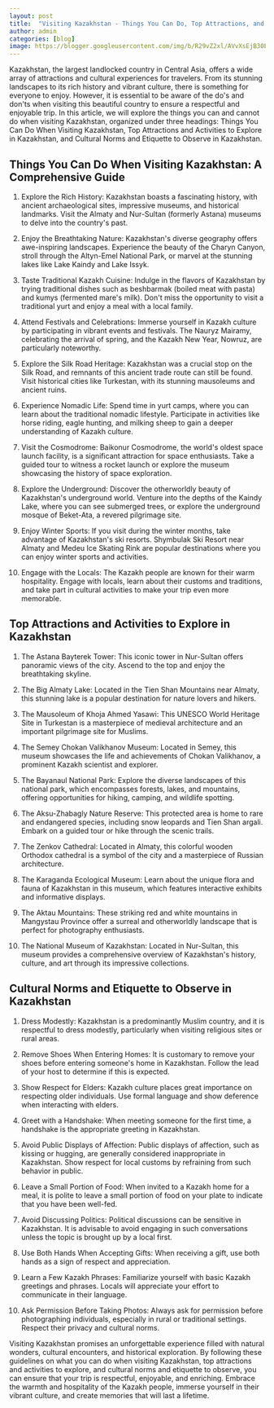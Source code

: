 ```yaml
---
layout: post
title:  "Visiting Kazakhstan - Things You Can Do, Top Attractions, and Cultural Etiquette"
author: admin
categories: [blog]
image: https://blogger.googleusercontent.com/img/b/R29vZ2xl/AVvXsEjB30Ex1kWtY5GcVGgVijutWAv1hpi3eLjxnx2B1rxh0oVaKJ0ifjUwvIUJy49qByUdw7cSi9pfwQVONtrs1CNnvjrRRIrVPUWtKIOncgW4cPUjlNL2sEfQWuQiAwisBs_uy_X5FP3UPc-yZkvgunHuUDesQpL8Z24g-8quS4D1irSQ6wNiob7ZPgh7DtE4/s1600/images%20%288%29.jpeg
---
```





<p>Kazakhstan, the largest landlocked country in Central Asia, offers a wide array of attractions and cultural experiences for travelers. From its stunning landscapes to its rich history and vibrant culture, there is something for everyone to enjoy. However, it is essential to be aware of the do's and don'ts when visiting this beautiful country to ensure a respectful and enjoyable trip. In this article, we will explore the things you can and cannot do when visiting Kazakhstan, organized under three headings: Things You Can Do When Visiting Kazakhstan, Top Attractions and Activities to Explore in Kazakhstan, and Cultural Norms and Etiquette to Observe in Kazakhstan.</p>


<h2>Things You Can Do When Visiting Kazakhstan: A Comprehensive Guide</h2>
<ol>
<li>
<p>Explore the Rich History: Kazakhstan boasts a fascinating history, with ancient archaeological sites, impressive museums, and historical landmarks. Visit the Almaty and Nur-Sultan (formerly Astana) museums to delve into the country's past.</p>
</li>
<li>
<p>Enjoy the Breathtaking Nature: Kazakhstan's diverse geography offers awe-inspiring landscapes. Experience the beauty of the Charyn Canyon, stroll through the Altyn-Emel National Park, or marvel at the stunning lakes like Lake Kaindy and Lake Issyk.</p>
</li>
<li>
<p>Taste Traditional Kazakh Cuisine: Indulge in the flavors of Kazakhstan by trying traditional dishes such as beshbarmak (boiled meat with pasta) and kumys (fermented mare's milk). Don't miss the opportunity to visit a traditional yurt and enjoy a meal with a local family.</p>
</li>
<li>
<p>Attend Festivals and Celebrations: Immerse yourself in Kazakh culture by participating in vibrant events and festivals. The Nauryz Mairamy, celebrating the arrival of spring, and the Kazakh New Year, Nowruz, are particularly noteworthy.</p>
</li>
<li>
<p>Explore the Silk Road Heritage: Kazakhstan was a crucial stop on the Silk Road, and remnants of this ancient trade route can still be found. Visit historical cities like Turkestan, with its stunning mausoleums and ancient ruins.</p>
</li>
<li>
<p>Experience Nomadic Life: Spend time in yurt camps, where you can learn about the traditional nomadic lifestyle. Participate in activities like horse riding, eagle hunting, and milking sheep to gain a deeper understanding of Kazakh culture.</p>
</li>
<li>
<p>Visit the Cosmodrome: Baikonur Cosmodrome, the world's oldest space launch facility, is a significant attraction for space enthusiasts. Take a guided tour to witness a rocket launch or explore the museum showcasing the history of space exploration.</p>
</li>
<li>
<p>Explore the Underground: Discover the otherworldly beauty of Kazakhstan's underground world. Venture into the depths of the Kaindy Lake, where you can see submerged trees, or explore the underground mosque of Beket-Ata, a revered pilgrimage site.</p>
</li>
<li>
<p>Enjoy Winter Sports: If you visit during the winter months, take advantage of Kazakhstan's ski resorts. Shymbulak Ski Resort near Almaty and Medeu Ice Skating Rink are popular destinations where you can enjoy winter sports and activities.</p>
</li>
<li>
<p>Engage with the Locals: The Kazakh people are known for their warm hospitality. Engage with locals, learn about their customs and traditions, and take part in cultural activities to make your trip even more memorable.</p>
</li>
</ol>
<h2>Top Attractions and Activities to Explore in Kazakhstan</h2>
<ol>
<li>
<p>The Astana Bayterek Tower: This iconic tower in Nur-Sultan offers panoramic views of the city. Ascend to the top and enjoy the breathtaking skyline.</p>
</li>
<li>
<p>The Big Almaty Lake: Located in the Tien Shan Mountains near Almaty, this stunning lake is a popular destination for nature lovers and hikers.</p>
</li>
<li>
<p>The Mausoleum of Khoja Ahmed Yasawi: This UNESCO World Heritage Site in Turkestan is a masterpiece of medieval architecture and an important pilgrimage site for Muslims.</p>
</li>
<li>
<p>The Semey Chokan Valikhanov Museum: Located in Semey, this museum showcases the life and achievements of Chokan Valikhanov, a prominent Kazakh scientist and explorer.</p>
</li>
<li>
<p>The Bayanaul National Park: Explore the diverse landscapes of this national park, which encompasses forests, lakes, and mountains, offering opportunities for hiking, camping, and wildlife spotting.</p>
</li>
<li>
<p>The Aksu-Zhabagly Nature Reserve: This protected area is home to rare and endangered species, including snow leopards and Tien Shan argali. Embark on a guided tour or hike through the scenic trails.</p>
</li>
<li>
<p>The Zenkov Cathedral: Located in Almaty, this colorful wooden Orthodox cathedral is a symbol of the city and a masterpiece of Russian architecture.</p>
</li>
<li>
<p>The Karaganda Ecological Museum: Learn about the unique flora and fauna of Kazakhstan in this museum, which features interactive exhibits and informative displays.</p>
</li>
<li>
<p>The Aktau Mountains: These striking red and white mountains in Mangystau Province offer a surreal and otherworldly landscape that is perfect for photography enthusiasts.</p>
</li>
<li>
<p>The National Museum of Kazakhstan: Located in Nur-Sultan, this museum provides a comprehensive overview of Kazakhstan's history, culture, and art through its impressive collections.</p>
</li>
</ol>
<h2>Cultural Norms and Etiquette to Observe in Kazakhstan</h2>
<ol>
<li>
<p>Dress Modestly: Kazakhstan is a predominantly Muslim country, and it is respectful to dress modestly, particularly when visiting religious sites or rural areas.</p>
</li>
<li>
<p>Remove Shoes When Entering Homes: It is customary to remove your shoes before entering someone's home in Kazakhstan. Follow the lead of your host to determine if this is expected.</p>
</li>
<li>
<p>Show Respect for Elders: Kazakh culture places great importance on respecting older individuals. Use formal language and show deference when interacting with elders.</p>
</li>
<li>
<p>Greet with a Handshake: When meeting someone for the first time, a handshake is the appropriate greeting in Kazakhstan.</p>
</li>
<li>
<p>Avoid Public Displays of Affection: Public displays of affection, such as kissing or hugging, are generally considered inappropriate in Kazakhstan. Show respect for local customs by refraining from such behavior in public.</p>
</li>
<li>
<p>Leave a Small Portion of Food: When invited to a Kazakh home for a meal, it is polite to leave a small portion of food on your plate to indicate that you have been well-fed.</p>
</li>
<li>
<p>Avoid Discussing Politics: Political discussions can be sensitive in Kazakhstan. It is advisable to avoid engaging in such conversations unless the topic is brought up by a local first.</p>
</li>
<li>
<p>Use Both Hands When Accepting Gifts: When receiving a gift, use both hands as a sign of respect and appreciation.</p>
</li>
<li>
<p>Learn a Few Kazakh Phrases: Familiarize yourself with basic Kazakh greetings and phrases. Locals will appreciate your effort to communicate in their language.</p>
</li>
<li>
<p>Ask Permission Before Taking Photos: Always ask for permission before photographing individuals, especially in rural or traditional settings. Respect their privacy and cultural norms.</p>
</li>
</ol>
<p>Visiting Kazakhstan promises an unforgettable experience filled with natural wonders, cultural encounters, and historical exploration. By following these guidelines on what you can do when visiting Kazakhstan, top attractions and activities to explore, and cultural norms and etiquette to observe, you can ensure that your trip is respectful, enjoyable, and enriching. Embrace the warmth and hospitality of the Kazakh people, immerse yourself in their vibrant culture, and create memories that will last a lifetime.</p>

<div style="height:1px;" >
<a id="show_id" onclick="document.getElementById('spoiler_id').style.display=''; document.getElementById('show_id').style.display='none';"></a><span id="spoiler_id" style="display: none;"><a class="link" onclick="document.getElementById('spoiler_id').style.display='none'; document.getElementById('show_id').style.display='';"></a>
<div style="background-color: rgba(0, 0, 0, 0); margin: 1px;">
<div class="smallfont"><i><span style="font-size: 16px; font-weight: bold; margin-right: 3px;"></span></i><input onclick="if (this.parentNode.parentNode.getElementsByTagName('div')[1].getElementsByTagName('div')[0].style.display != '') { this.parentNode.parentNode.getElementsByTagName('div')[1].getElementsByTagName('div')[0].style.display = ''; this.innerText = ''; this.value = 'Hide'; } else { this.parentNode.parentNode.getElementsByTagName('div')[1].getElementsByTagName('div')[0].style.display = 'none'; this.innerText = ''; this.value = 'new posts'; }" style="background-color: #00000000; font-size: 16px; width: auto;" type="button" value="new posts" />
</div>
<div class="alt2" style="background-color: rgba(255, 255, 255, 0); margin: 0px; padding: 0px;">
<div style="display: none;" loading="lazy"><p>
   
yoonseoda__
#freelancer #pilatesinstructor
jym812 
jym812
m.👽🪐
honey___so 
honey___so
hh_y2on 
hh_y2on
김 혜연
hyeiinnn 
hyeiinnn
혠츄
hani__vely 
hani__vely
이하은 / 하이에스트
all.day.dam_ 
all.day.dam_
담니 DAMNY
woongdi_ 
woongdi_
웅디 ✨
y._.yun__ 
y._.yun__
윤또이
1004.j 
1004.j
ෆ 지인 𝒿𝒾𝒾𝓃
leap_mon 
leap_mon
의리
e_y00 
e_y00
김은영
carolinesuesue 
carolinesuesue
수진 🫶🏻
hinew.me 
hinew.me
뉴미
erase.xxo 
erase.xxo
지우 ⋆ ₊ ﾟ ☽ * ₊
k_m.di 
k_m.di
묭디
p__jjung_ 
p__jjung_
김필정
hwawonii 
hwawonii
화원
s2.suin 
s2.suin
이 수인
ji__yeong__ 
ji__yeong__
197_winter 
197_winter
Yooha Na
sh__11.5 
sh__11.5
두부맘 수현
x_hyeon2 
x_hyeon2
현쨩
chaeninii__ 
chaeninii__
ㅊHㅊH🐰
lucy_kim_0909 
lucy_kim_0909
Lucy💕pilates instructor
loeweruby 
loeweruby
김지민
_eunbli_ng 
_eunbli_ng
조은주
mybluemidnight 
mybluemidnight
한채린 𝙉𝙄𝙉𝙄 ☻
syxx_e 
syxx_e
ilovemuffinmochi 
ilovemuffinmochi
taera_official 
taera_official
taera 태라
lovely.mii_ 
lovely.mii_
🌹 장지민
iiiliiiliilli 
iiiliiiliilli
🥩
popoyehh 
popoyehh
kjyxx_ 
kjyxx_
지 영 
esoo_170 
esoo_170
ESOO🔒
lilijinx_ 
lilijinx_
예니니🐣
_xxmxmxx 
_xxmxmxx
美美 [미미]
hong__coach 
hong__coach
홍코치 LC
lub_yoons2 
lub_yoons2
박나윤 NAYOON 🍑 플러스사이즈모델
gopa.noona 
gopa.noona
전지은
yeori_one 
yeori_one
허 여원
95.yeon 
95.yeon
𝐘
namsoheess 
namsoheess
남 소희
ksh__0727 
ksh__0727
Songhee Kim
angel_hana1 
angel_hana1
나나♥️
lee_ha_na__ 
lee_ha_na__
이하나
umum___a 
umum___a
무무
bibi.babi.boo 
bibi.babi.boo
정비비
im._.eul 
im._.eul
가을이
c.haee_ 
c.haee_
R I N I 🌹
khyunee_ 
khyunee_
데이토프·켜니
rox0x0x_ 
rox0x0x_
연
9.ye___na 
9.ye___na
2eji_1208 
2eji_1208
이은지
ming_ouo_ 
ming_ouo_
트위밍
yejin_3743 
yejin_3743
su.love0718 
su.love0718
수연
honey___vivi 
honey___vivi
𝐇𝐨𝐧𝐞𝐲❤️
rench_co 
rench_co
Limjieun 🇰🇷
z_hyunee 
z_hyunee
지현
ggotbbang_official 
ggotbbang_official
정소연
2.21ml 
2.21ml
Nakss🐰
planet__100 
planet__100
프리다이빙 빽강사 l 백승연ㅣ🪐유니버스 프리다이빙
0y_joo0 
0y_joo0
윤주Yunju🇰🇷
o3x27 
o3x27
soniaa_yoo 
soniaa_yoo
sᴏɴɪᴀ ʏ 소니아 l 운동하는디자이너
chae0804 
chae0804
철인3종 ChaeGo 👍🏻 민채Go
pilath_eunji 
pilath_eunji
필라트은지 (체형교정홈트 •필라테스)
h__yeoni59 
h__yeoni59
박현이
_jena_k 
_jena_k
𝐉𝐄𝐍𝐀
jheechu 
jheechu
🦋𝒉𝒆𝒆𝒄𝒉𝒖(𝒎𝒐𝒅𝒆𝒍•𝒄𝒓𝒆𝒂𝒕𝒆𝒓•𝑩𝑱) ❣︎ | 릴스장인💡
lovelyeh0225 
lovelyeh0225
예니잉
ji_0s_ 
ji_0s_
jinnybearxx 
jinnybearxx
Sungjin Kim
zlzlzlzl.__ 
zlzlzlzl.__
Hyun Ah
raemi_blossom 
raemi_blossom
Ｍｉｒａｅ 🇰🇷🇨🇦
_i.magine_ 
_i.magine_
혜찡🌸
b0rm_ 
b0rm_
☾
s0_won 
s0_won
소원
yeoxnie 
yeoxnie
정연 yeon
_unni.xx 
_unni.xx
갱언니뷰티앤🪽네일/드릴/속눈썹/반영구 (원장 김은경)
meyou0914 
meyou0914
모델 미유(meyou)/박채희
bebecoa 
bebecoa
𝚋𝚎𝚋𝚎
minji_59_5_9 
minji_59_5_9
haphee.sz 
haphee.sz
poo__cong 
poo__cong
푸동이누나
sejinming 
sejinming
기묘한 기무세딘
2ayoung 
2ayoung
아쿠아 디바👑
mina_zzi_ 
mina_zzi_
미나찌◡̈
yuuuuuu_1122 
yuuuuuu_1122
ESFP
gimyuri3933 
gimyuri3933
__youjin 
__youjin
심유진
lxhxjx 
lxhxjx
핸디
gittorami 
gittorami
Chloe🦋
nothing_betttter 
nothing_betttter
진🦋
_k_sso 
_k_sso
jinxxjuu 
jinxxjuu
진주
da_un.k 
da_un.k
김̆̈단̆̈
__nanayh_ 
__nanayh_
milliongym_megan 
milliongym_megan
MILLION GYM
u__eun_ 
u__eun_
모델 유은
riakooooooo 
riakooooooo
Riako リアコ 🦜
ghae_s2 
ghae_s2
지해
syj920628 
syj920628
송블랑
ye__hwa 
ye__hwa
정예화 아나운서•쇼호스트_예팡💙
holoyo2 
holoyo2
ssohyechoi 
ssohyechoi
최 소혜
__k1msj__ 
__k1msj__
xaetokki 
xaetokki
ᕱ⑅ᕱ
156.hhhyy 
156.hhhyy
혀니💜
hyung_sun29 
hyung_sun29
leejeni__i 
leejeni__i
힙제니
xaemxol 
xaemxol
샘소리
i_am_yaggoong 
i_am_yaggoong
김야꿍 Yaggoong 金流安
ddihye_yam 
ddihye_yam
1owelly_ 
1owelly_
로웰리 사댱님 🕊( 미경 25 )
cheeerry_g 
cheeerry_g
체리
ella_jangs2 
ella_jangs2
Personal trainer  Cabin crew Ella
winsome_s2s2 
winsome_s2s2
ෆ 𝓎𝑜𝓊 𝒿𝒾𝓃 ෆ
im_ur_lovely_a 
im_ur_lovely_a
🧜🏻‍♀️
fit_hyunjin 
fit_hyunjin
Park  Hyun Jin🇰🇷
oxkite 
oxkite
ss_sssssssa 
ss_sssssssa
울산메이크업 신선둥
sssun.d 
sssun.d
신선둥_바디프로필
rlayunyun 
rlayunyun
Yun🇰🇷🏋🏽‍♀️
lafemme__s 
lafemme__s
🐰🩷🌸🍬🌈🎀
milky_x_x 
milky_x_x
밀키 ミルキー 수현
auddk_77 
auddk_77
Myeongah Gam🐰✨
yen_n_fit 
yen_n_fit
예핏
yalluyeon 
yalluyeon
𝐆𝐚𝐲𝐞𝐨𝐧
love.been_ 
love.been_
김 다빈 럽빈🙋🏻‍♀️
babyimhotasice 
babyimhotasice
jelliyom 
jelliyom
ddiddo_joo 
ddiddo_joo
吴秄炫🐷
myboo_cosplay 
myboo_cosplay
MyBoo Cosplay(마이부 코스프레)
kate.kim___ 
kate.kim___
Kate Kim | 케이트 🇰🇷🇯🇵🇳🇿 (Trilingual)
bobby_jxx 
bobby_jxx
바비🦋 여행하는공인중개사
yeun90_____ 
yeun90_____
주예은
heoror._o 
heoror._o
허수빈
jelly_jvely 
jelly_jvely
유정 (요정) 🧚🏻‍♂️
or.8ro 
or.8ro
경이
_._._blanche_ 
_._._blanche_
ʕ •ﻌ•ʔ ෆ ʕ•ﻌ• ʔ
sujin29_ 
sujin29_
신동PT핏공장|엉빵핏 대표
e__luda_glamorous 
e__luda_glamorous
이루다
z_hee.e 
z_hee.e
𝐉𝐔𝐇𝐄𝐄
xkilica 
xkilica
afg__sieun 
afg__sieun
정시은
_kaylajuna_ 
_kaylajuna_
주나일 자전거타는 모델 🚲
x___0ne 
x___0ne
y_amanda_ 
y_amanda_
baby__rosy_ 
baby__rosy_
cheonhongzi 
cheonhongzi
xexxl_ 
xexxl_
냥네코
velyroom 
velyroom
VELY
dltmfdlek 
dltmfdlek
어제의 김이슬보다 예쁜 건 오늘의 김이슬🔒
minvely._hi 
minvely._hi
노민경
ttt.ri 
ttt.ri
킴탤 ᴋɪᴍᴛᴀᴇʀɪ
zzelller 
zzelller
160cm_my_yeon 
160cm_my_yeon
김효연 yeony
_nana_bv 
_nana_bv
piaoliang
hipbebestyle 
hipbebestyle
힙베베
newvelyly 
newvelyly
뉴블리
2eyou 
2eyou
syb.3_3 
syb.3_3
bae_leezee 
bae_leezee
배이지 🇰🇷
minji_720 
minji_720
🌹한민지🌹(언주역PT  논현PT  강남PT)
amberlla_illa 
amberlla_illa
Amberllailla
ruru_2e 
ruru_2e
parkwoonyi 
parkwoonyi
박운이
songha.sky 
songha.sky
운동 & 여행하는 송하 🏊‍♀️🚴‍♀️🏃‍♀️💙
forever____25 
forever____25
최영원 콘토💚
h1_chu_ 
h1_chu_
히츄
yniee_s 
yniee_s
소윤
god_eunbin 
god_eunbin
god_eunbin
sohyun._.s2 
sohyun._.s2
소현 sᴏ ʜʏᴜɴ🧚‍♀️
seoyoon282











</p></div></div></div></span>

</div>
